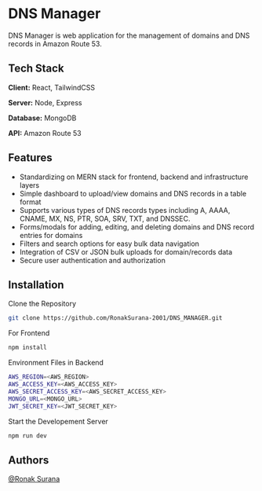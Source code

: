 
# DNS Manager

DNS Manager is web application for the management of domains and DNS records in Amazon Route 53.

## Tech Stack

**Client:** React, TailwindCSS

**Server:** Node, Express

**Database:** MongoDB

**API:** Amazon Route 53

## Features

- Standardizing on MERN stack for frontend, backend and infrastructure layers
- Simple dashboard to upload/view domains and DNS records in a table format
- Supports various types of DNS records types including A, AAAA, CNAME, MX, NS, PTR, SOA, SRV, TXT, and DNSSEC.
- Forms/modals for adding, editing, and deleting domains and DNS record entries for domains
- Filters and search options for easy bulk data navigation
-  Integration of CSV or JSON bulk uploads for domain/records data
-  Secure user authentication and authorization
## Installation

Clone the Repository

```bash
git clone https://github.com/RonakSurana-2001/DNS_MANAGER.git
```
For Frontend
```bash
npm install
```

Environment Files in Backend
```bash
AWS_REGION=<AWS_REGION>
AWS_ACCESS_KEY=<AWS_ACCESS_KEY>
AWS_SECRET_ACCESS_KEY=<AWS_SECRET_ACCESS_KEY>
MONGO_URL=<MONGO_URL>
JWT_SECRET_KEY=<JWT_SECRET_KEY>
```

Start the Developement Server
```bash
npm run dev
```

## Authors

 [@Ronak Surana](https://www.linkedin.com/in/ronak-surana-944550205/)

